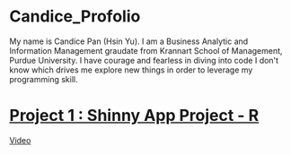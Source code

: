 # Candice_Profolio
My name is Candice Pan (Hsin Yu). I am a Business Analytic and Information Management graudate from Krannart School of Management, Purdue University. I have courage and fearless in diving into code I don't know which drives me explore new things in order to leverage my programming skill. 

# [Project 1 : Shinny App Project - R ](https://pan351.shinyapps.io/masterprogram/)
[Video](https://youtu.be/gNM4gv9qhSQ)
